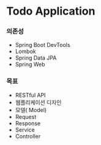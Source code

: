 # Todo Application
### 의존성
- Spring Boot DevTools
- Lombok
- Spring Data JPA
- Spring Web

### 목표

- RESTful API
- 웹플리케이션 디자인
- 모델( Model)
- Request
- Response
- Service
- Controller
